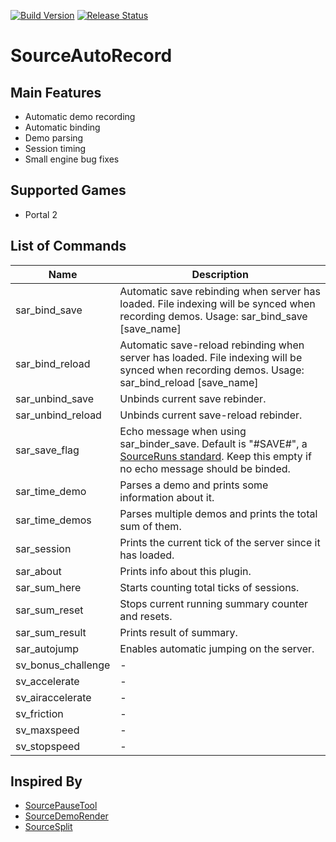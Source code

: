 [![Build Version](https://img.shields.io/badge/version-v1.0-yellow.svg)](https://github.com/NeKzor/SourceAutoRecord/projects/1)
[![Release Status](https://img.shields.io/github/release/NeKzor/SourceAutoRecord/all.svg)](https://github.com/NeKzor/SourceAutoRecord/releases)

# SourceAutoRecord

## Main Features
- Automatic demo recording
- Automatic binding
- Demo parsing
- Session timing
- Small engine bug fixes

## Supported Games
- Portal 2

## List of Commands

| Name | Description |
| --- | --- |
| sar_bind_save | Automatic save rebinding when server has loaded. File indexing will be synced when recording demos. Usage: sar_bind_save <key> [save_name] |
| sar_bind_reload | Automatic save-reload rebinding when server has loaded. File indexing will be synced when recording demos. Usage: sar_bind_reload <key> [save_name] |
| sar_unbind_save | Unbinds current save rebinder. |
| sar_unbind_reload | Unbinds current save-reload rebinder. |
| sar_save_flag | Echo message when using sar_binder_save. Default is \"#SAVE#\", a [SourceRuns standard](https://wiki.sourceruns.org/wiki/Demo_Recording). Keep this empty if no echo message should be binded. |
| sar_time_demo | Parses a demo and prints some information about it. |
| sar_time_demos | Parses multiple demos and prints the total sum of them. |
| sar_session | Prints the current tick of the server since it has loaded. |
| sar_about | Prints info about this plugin. |
| sar_sum_here | Starts counting total ticks of sessions. |
| sar_sum_reset | Stops current running summary counter and resets. |
| sar_sum_result | Prints result of summary. |
| sar_autojump | Enables automatic jumping on the server. |
| sv_bonus_challenge | - |
| sv_accelerate | - |
| sv_airaccelerate | - |
| sv_friction | - |
| sv_maxspeed | - |
| sv_stopspeed | - |

## Inspired By
- [SourcePauseTool](https://github.com/YaLTeR/SourcePauseTool)
- [SourceDemoRender](https://github.com/crashfort/SourceDemoRender)
- [SourceSplit](https://github.com/fatalis/SourceSplit)